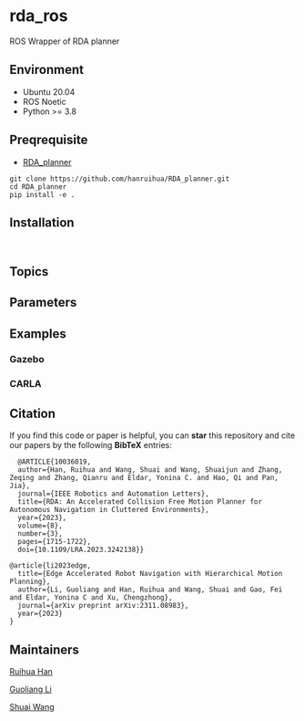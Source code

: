# rda_ros
ROS Wrapper of RDA planner


## Environment

- Ubuntu 20.04
- ROS Noetic
- Python >= 3.8


## Preqrequisite

- [RDA_planner](https://github.com/hanruihua/RDA_planner)

```
git clone https://github.com/hanruihua/RDA_planner.git
cd RDA_planner
pip install -e .
```


## Installation

```


```



## Topics


## Parameters





## Examples


### Gazebo


### CARLA



## Citation

If you find this code or paper is helpful, you can **star** this repository and cite our papers by the following **BibTeX** entries:

```
  @ARTICLE{10036019,
  author={Han, Ruihua and Wang, Shuai and Wang, Shuaijun and Zhang, Zeqing and Zhang, Qianru and Eldar, Yonina C. and Hao, Qi and Pan, Jia},
  journal={IEEE Robotics and Automation Letters}, 
  title={RDA: An Accelerated Collision Free Motion Planner for Autonomous Navigation in Cluttered Environments}, 
  year={2023},
  volume={8},
  number={3},
  pages={1715-1722},
  doi={10.1109/LRA.2023.3242138}}

```

```
@article{li2023edge,
  title={Edge Accelerated Robot Navigation with Hierarchical Motion Planning},
  author={Li, Guoliang and Han, Ruihua and Wang, Shuai and Gao, Fei and Eldar, Yonina C and Xu, Chengzhong},
  journal={arXiv preprint arXiv:2311.08983},
  year={2023}
}
```


## Maintainers

[Ruihua Han](https://github.com/hanruihua)

[Guoliang Li](https://github.com/GuoliangLI1998)

[Shuai Wang](https://github.com/bearswang)
